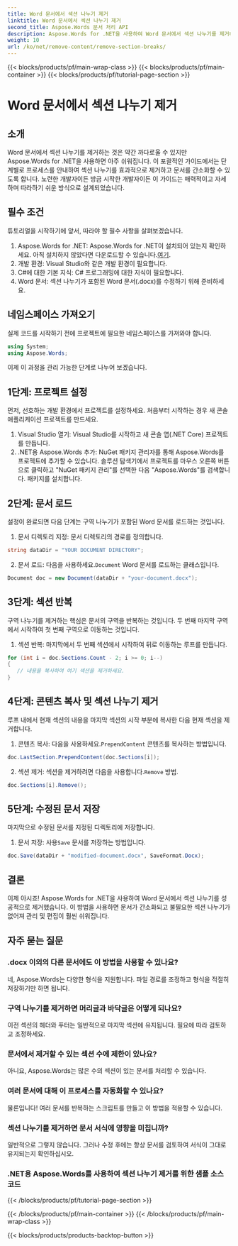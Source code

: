 ```yaml
---
title: Word 문서에서 섹션 나누기 제거
linktitle: Word 문서에서 섹션 나누기 제거
second_title: Aspose.Words 문서 처리 API
description: Aspose.Words for .NET을 사용하여 Word 문서에서 섹션 나누기를 제거하는 방법을 알아보세요. 이 자세한 단계별 가이드는 원활한 문서 관리 및 편집을 보장합니다.
weight: 10
url: /ko/net/remove-content/remove-section-breaks/
---
```


{{< blocks/products/pf/main-wrap-class >}}
{{< blocks/products/pf/main-container >}}
{{< blocks/products/pf/tutorial-page-section >}}

# Word 문서에서 섹션 나누기 제거

## 소개

Word 문서에서 섹션 나누기를 제거하는 것은 약간 까다로울 수 있지만 Aspose.Words for .NET을 사용하면 아주 쉬워집니다. 이 포괄적인 가이드에서는 단계별로 프로세스를 안내하여 섹션 나누기를 효과적으로 제거하고 문서를 간소화할 수 있도록 합니다. 노련한 개발자이든 방금 시작한 개발자이든 이 가이드는 매력적이고 자세하며 따라하기 쉬운 방식으로 설계되었습니다.

## 필수 조건

튜토리얼을 시작하기에 앞서, 따라야 할 필수 사항을 살펴보겠습니다.

1.  Aspose.Words for .NET: Aspose.Words for .NET이 설치되어 있는지 확인하세요. 아직 설치하지 않았다면 다운로드할 수 있습니다.[여기](https://releases.aspose.com/words/net/).
2. 개발 환경: Visual Studio와 같은 개발 환경이 필요합니다.
3. C#에 대한 기본 지식: C# 프로그래밍에 대한 지식이 필요합니다.
4. Word 문서: 섹션 나누기가 포함된 Word 문서(.docx)를 수정하기 위해 준비하세요.

## 네임스페이스 가져오기

실제 코드를 시작하기 전에 프로젝트에 필요한 네임스페이스를 가져와야 합니다.

```csharp
using System;
using Aspose.Words;
```

이제 이 과정을 관리 가능한 단계로 나누어 보겠습니다.

## 1단계: 프로젝트 설정

먼저, 선호하는 개발 환경에서 프로젝트를 설정하세요. 처음부터 시작하는 경우 새 콘솔 애플리케이션 프로젝트를 만드세요.

1. Visual Studio 열기: Visual Studio를 시작하고 새 콘솔 앱(.NET Core) 프로젝트를 만듭니다.
2. .NET용 Aspose.Words 추가: NuGet 패키지 관리자를 통해 Aspose.Words를 프로젝트에 추가할 수 있습니다. 솔루션 탐색기에서 프로젝트를 마우스 오른쪽 버튼으로 클릭하고 "NuGet 패키지 관리"를 선택한 다음 "Aspose.Words"를 검색합니다. 패키지를 설치합니다.

## 2단계: 문서 로드

설정이 완료되면 다음 단계는 구역 나누기가 포함된 Word 문서를 로드하는 것입니다.

1. 문서 디렉토리 지정: 문서 디렉토리의 경로를 정의합니다.
```csharp
string dataDir = "YOUR DOCUMENT DIRECTORY";
```
2.  문서 로드: 다음을 사용하세요.`Document` Word 문서를 로드하는 클래스입니다.
```csharp
Document doc = new Document(dataDir + "your-document.docx");
```

## 3단계: 섹션 반복

구역 나누기를 제거하는 핵심은 문서의 구역을 반복하는 것입니다. 두 번째 마지막 구역에서 시작하여 첫 번째 구역으로 이동하는 것입니다.

1. 섹션 반복: 마지막에서 두 번째 섹션에서 시작하여 뒤로 이동하는 루프를 만듭니다.
```csharp
for (int i = doc.Sections.Count - 2; i >= 0; i--)
{
   // 내용을 복사하여 여기 섹션을 제거하세요.
}
```

## 4단계: 콘텐츠 복사 및 섹션 나누기 제거

루프 내에서 현재 섹션의 내용을 마지막 섹션의 시작 부분에 복사한 다음 현재 섹션을 제거합니다.

1.  콘텐츠 복사: 다음을 사용하세요.`PrependContent` 콘텐츠를 복사하는 방법입니다.
```csharp
doc.LastSection.PrependContent(doc.Sections[i]);
```
2.  섹션 제거: 섹션을 제거하려면 다음을 사용합니다.`Remove` 방법.
```csharp
doc.Sections[i].Remove();
```

## 5단계: 수정된 문서 저장

마지막으로 수정된 문서를 지정된 디렉토리에 저장합니다.

1.  문서 저장: 사용`Save` 문서를 저장하는 방법입니다.
```csharp
doc.Save(dataDir + "modified-document.docx", SaveFormat.Docx);
```

## 결론

이제 아시죠! Aspose.Words for .NET을 사용하여 Word 문서에서 섹션 나누기를 성공적으로 제거했습니다. 이 방법을 사용하면 문서가 간소화되고 불필요한 섹션 나누기가 없어져 관리 및 편집이 훨씬 쉬워집니다.

## 자주 묻는 질문

### .docx 이외의 다른 문서에도 이 방법을 사용할 수 있나요?
네, Aspose.Words는 다양한 형식을 지원합니다. 파일 경로를 조정하고 형식을 적절히 저장하기만 하면 됩니다.

### 구역 나누기를 제거하면 머리글과 바닥글은 어떻게 되나요?
이전 섹션의 헤더와 푸터는 일반적으로 마지막 섹션에 유지됩니다. 필요에 따라 검토하고 조정하세요.

### 문서에서 제거할 수 있는 섹션 수에 제한이 있나요?
아니요, Aspose.Words는 많은 수의 섹션이 있는 문서를 처리할 수 있습니다.

### 여러 문서에 대해 이 프로세스를 자동화할 수 있나요?
물론입니다! 여러 문서를 반복하는 스크립트를 만들고 이 방법을 적용할 수 있습니다.

### 섹션 나누기를 제거하면 문서 서식에 영향을 미칩니까?
일반적으로 그렇지 않습니다. 그러나 수정 후에는 항상 문서를 검토하여 서식이 그대로 유지되는지 확인하십시오.

### .NET용 Aspose.Words를 사용하여 섹션 나누기 제거를 위한 샘플 소스 코드
 
{{< /blocks/products/pf/tutorial-page-section >}}

{{< /blocks/products/pf/main-container >}}
{{< /blocks/products/pf/main-wrap-class >}}

{{< blocks/products/products-backtop-button >}}
